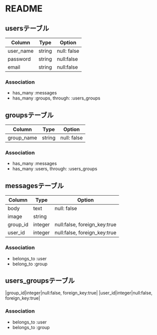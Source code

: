 # README


## usersテーブル

|Column|Type|Option|
|------|----|------|
|user_name|string|null: false|
|password|string|null:false|
|email|string|null:false|

### Association
- has_many :messages
- has_many :groups, through: :users_groups

## groupsテーブル

|Column|Type|Option|
|------|----|------|
|group_name|string|null: false|

### Association
- has_many :messages
- has_many :users, through: :users_groups

## messagesテーブル

|Column|Type|Option|
|------|----|------|
|body|text|null: false|
|image|string||
|group_id|integer|null:false, foreign_key:true|
|user_id|integer|null:false, foreign_key:true|

### Association
- belongs_to :user
- belong_to :group

## users_groupsテーブル

|group_id|integer|null:false, foreign_key:true|
|user_id|integer|null:false, foreign_key:true|

### Association
- belongs_to :user
- belongs_to :group
